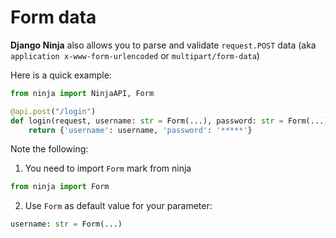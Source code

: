 # Form data

**Django Ninja** also allows you to parse and validate `request.POST` data (aka `application x-www-form-urlencoded` or `multipart/form-data`)

Here is a quick example:

```Python hl_lines="1 4"
from ninja import NinjaAPI, Form

@api.post("/login")
def login(request, username: str = Form(...), password: str = Form(...)):
    return {'username': username, 'password': '*****'}
```

Note the following:

1) You need to import `Form` mark from ninja
```Python
from ninja import Form
```

2) Use `Form` as default value for your parameter:
```Python
username: str = Form(...)
```


